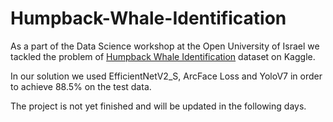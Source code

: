 # Humpback-Whale-Identification

As a part of the Data Science workshop at the Open University of Israel we tackled the problem of [Humpback Whale Identification](https://www.kaggle.com/competitions/humpback-whale-identification/overview) dataset on Kaggle.

In our solution we used EfficientNetV2_S, ArcFace Loss and YoloV7 in order to achieve 88.5% on the test data.

The project is not yet finished and will be updated in the following days.
